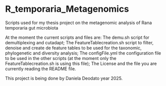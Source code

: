 # R_temporaria_Metagenomics
Scripts used for my thesis project on the metagenomic analysis of Rana temporaria gut microbiota

At the moment the current scripts and files are:
    The demu.sh script for demultiplexing and cutadapt;
    The FeatureTablecreation.sh script to filter, denoise and create de feature tables to be used for the taxonomic, phylogenetic and diversity analysis;
    The configFile.yml the configuration file to be used in the other scripts (at the moment only the FeatureTablecreation.sh is using this file);
    The License and the file you are currently reading the README file. 

This project is being done by Daniela Deodato year 2025.
